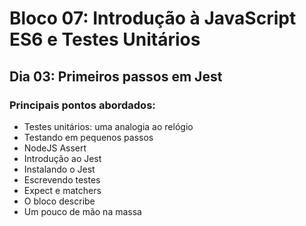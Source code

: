 # Bloco 07: Introdução à JavaScript ES6 e Testes Unitários
## Dia 03: Primeiros passos em Jest

### Principais pontos abordados:
* Testes unitários: uma analogia ao relógio
* Testando em pequenos passos
* NodeJS Assert
* Introdução ao Jest
* Instalando o Jest
* Escrevendo testes
* Expect e matchers
* O bloco describe
* Um pouco de mão na massa
